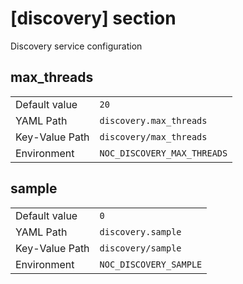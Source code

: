 # [discovery] section

Discovery service configuration

## max_threads

|                |                             |
| -------------- | --------------------------- |
| Default value  | `20`                        |
| YAML Path      | `discovery.max_threads`     |
| Key-Value Path | `discovery/max_threads`     |
| Environment    | `NOC_DISCOVERY_MAX_THREADS` |

## sample

|                |                        |
| -------------- | ---------------------- |
| Default value  | `0`                    |
| YAML Path      | `discovery.sample`     |
| Key-Value Path | `discovery/sample`     |
| Environment    | `NOC_DISCOVERY_SAMPLE` |
